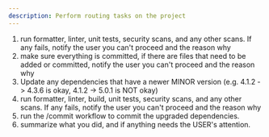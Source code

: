 ```yaml
---
description: Perform routing tasks on the project
---
```


1. run formatter, linter, unit tests, security scans, and any other scans. If any fails, notify the user you can't proceed and the reason why
2. make sure everything is committed, if there are files that need to be added or committed, notify the user you can't proceed and the reason why
3. Update any dependencies that have a newer MINOR version (e.g. 4.1.2 -> 4.3.6 is okay, 4.1.2 -> 5.0.1 is NOT okay)
4. run formatter, linter, build, unit tests, security scans, and any other scans. If any fails, notify the user you can't proceed and the reason why
5. run the /commit workflow to commit the upgraded dependencies.
6. summarize what you did, and if anything needs the USER's attention.
